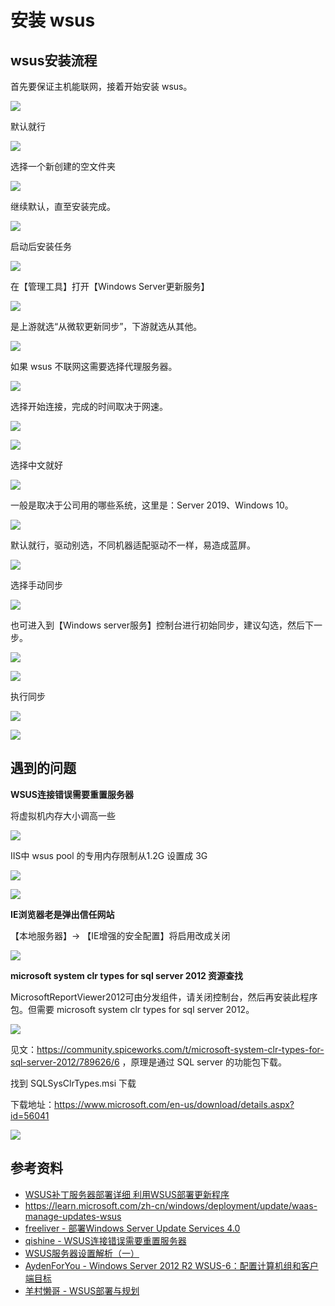 # 安装 wsus

## wsus安装流程

首先要保证主机能联网，接着开始安装 wsus。

![ ](https://cdn.sa.net/2024/10/19/MzrPHGhQvClcyYZ.png)

默认就行

![ ](https://cdn.sa.net/2024/10/19/XrJVh2EvWCg7u4x.png)

选择一个新创建的空文件夹

![ ](https://cdn.sa.net/2024/10/19/UEXmHfIL8SDGvMh.png)

继续默认，直至安装完成。

![ ](https://cdn.sa.net/2024/10/19/lzC1XmPfFI7VxhB.png)

启动后安装任务

![ ](https://cdn.sa.net/2024/10/19/SuLf7NHmAVnoW6v.png)

在【管理工具】打开【Windows Server更新服务】

![ ](https://cdn.sa.net/2024/10/19/TvKgCGM8iDH25Fk.png)


是上游就选“从微软更新同步”，下游就选从其他。
 
![ ](https://cdn.sa.net/2024/10/19/F94BiDEvZTVW5fK.png)

如果 wsus 不联网这需要选择代理服务器。

![ ](https://cdn.sa.net/2024/10/19/iLdOENkUAMI9yvX.png)

选择开始连接，完成的时间取决于网速。

![ ](https://cdn.sa.net/2024/10/19/jKpm9R3uhDiTaMo.png)

![ ](https://cdn.sa.net/2024/10/19/r1LZ98bOgJBFQ2Y.png)

选择中文就好

![ ](https://cdn.sa.net/2024/10/19/yUcPaE1zGmSb4R8.png)

一般是取决于公司用的哪些系统，这里是：Server 2019、Windows 10。

![ ](https://cdn.sa.net/2024/10/19/TbMutJpBLXoizaU.png)

默认就行，驱动别选，不同机器适配驱动不一样，易造成蓝屏。

![ ](https://cdn.sa.net/2024/10/19/qBnEtOUPNIuXDof.png)

选择手动同步

![ ](https://cdn.sa.net/2024/10/19/GkESvPw2RYX9lhc.png)

也可进入到【Windows server服务】控制台进行初始同步，建议勾选，然后下一步。

![ ](https://cdn.sa.net/2024/10/19/LiUD5Y8RBxEkFmq.png)

![ ](https://cdn.sa.net/2024/10/19/xKoUH8LOpdQ4qN6.png)

执行同步

![ ](https://cdn.sa.net/2024/10/19/CQ2MU7h36dYwyp1.png)

![ ](https://cdn.sa.net/2024/10/19/SIA2kTCyncGrX6R.png)


## 遇到的问题

**WSUS连接错误需要重置服务器**

将虚拟机内存大小调高一些

![ ](https://cdn.sa.net/2024/10/19/46S9dxkbpmOQe1R.png)

IIS中 wsus pool 的专用内存限制从1.2G 设置成 3G

![ ](https://cdn.sa.net/2024/10/19/6uHWeYi4cX8m3oE.png)

![ ](https://cdn.sa.net/2024/10/19/Hl2nerNJdPAGk3I.png)


**IE浏览器老是弹出信任网站**

【本地服务器】-> 【IE增强的安全配置】将启用改成关闭

![ ](https://cdn.sa.net/2024/10/28/Kf5nNtYlq43om6V.png)


**microsoft system clr types for sql server 2012 资源查找**

MicrosoftReportViewer2012可由分发组件，请关闭控制台，然后再安装此程序包。但需要 microsoft system clr types for sql server 2012。

![ ](https://cdn.sa.net/2024/10/28/cliSWHgR1Cfewy6.png)

见文：https://community.spiceworks.com/t/microsoft-system-clr-types-for-sql-server-2012/789626/6 ，原理是通过 SQL server 的功能包下载。

找到 SQLSysClrTypes.msi 下载

下载地址：https://www.microsoft.com/en-us/download/details.aspx?id=56041

![ ](https://cdn.sa.net/2024/10/28/dgRCOqLXhAPpDGJ.png)


## 参考资料

* [WSUS补丁服务器部署详细 利用WSUS部署更新程序](https://blog.csdn.net/z136370204/article/details/109736394)
* https://learn.microsoft.com/zh-cn/windows/deployment/update/waas-manage-updates-wsus
* [freeliver - 部署Windows Server Update Services 4.0](https://www.cnblogs.com/cmt110/p/14174151.html)
* [qishine - WSUS连接错误需要重置服务器](https://www.cnblogs.com/qishine/p/12727982.html)
* [WSUS服务器设置解析（一）](https://www.cnblogs.com/cabin/archive/2010/09/01/1814649.html)
* [AydenForYou - Windows Server 2012 R2 WSUS-6：配置计算机组和客户端目标](https://cloud.tencent.com/developer/news/897247)
* [羊村懒哥 - WSUS部署与规划](https://blog.csdn.net/m0_68472908/article/details/134919291)